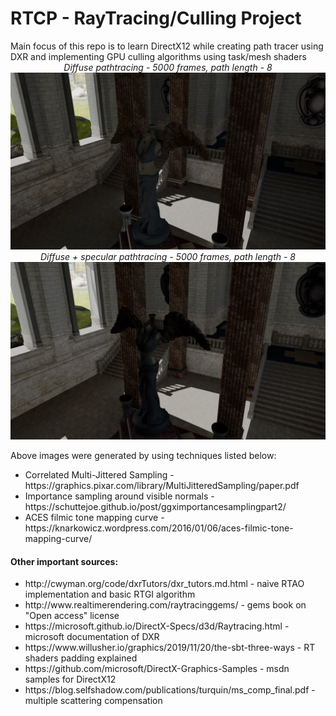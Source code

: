 <h1>RTCP - RayTracing/Culling Project</h1>
Main focus of this repo is to learn DirectX12 while creating path tracer using DXR and implementing GPU culling algorithms using task/mesh shaders

<center><i>Diffuse pathtracing - 5000 frames, path length - 8</i></center>
<center><img src="Images/5000spp_8bounce.jpg"></center>

<center><i>Diffuse + specular pathtracing - 5000 frames, path length - 8</i></center>
<center><img src="Images/5000spp_8bounce_specular.jpg"></center>

Above images were generated by using techniques listed below:
<ul>
  <li>Correlated Multi-Jittered Sampling - https://graphics.pixar.com/library/MultiJitteredSampling/paper.pdf
  <li>Importance sampling around visible normals - https://schuttejoe.github.io/post/ggximportancesamplingpart2/
  <li>ACES filmic tone mapping curve - https://knarkowicz.wordpress.com/2016/01/06/aces-filmic-tone-mapping-curve/
</ul>

<h4>Other important sources:</h4>
<ul>
  <li>http://cwyman.org/code/dxrTutors/dxr_tutors.md.html - naive RTAO implementation and basic RTGI algorithm
  <li>http://www.realtimerendering.com/raytracinggems/ - gems book on "Open access" license
  <li>https://microsoft.github.io/DirectX-Specs/d3d/Raytracing.html - microsoft documentation of DXR
  <li>https://www.willusher.io/graphics/2019/11/20/the-sbt-three-ways - RT shaders padding explained
  <li>https://github.com/microsoft/DirectX-Graphics-Samples - msdn samples for DirectX12
  <li>https://blog.selfshadow.com/publications/turquin/ms_comp_final.pdf - multiple scattering compensation
</ul>
